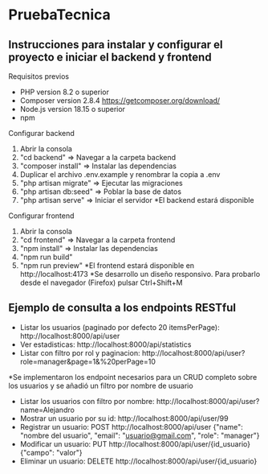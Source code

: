 # PruebaTecnica

## Instrucciones para instalar y configurar el proyecto e iniciar el backend y frontend

Requisitos previos

- PHP version 8.2 o superior
- Composer version 2.8.4 https://getcomposer.org/download/
- Node.js version 18.15 o superior
- npm

Configurar backend
 1. Abrir la consola
 2. "cd backend" => Navegar a la carpeta backend 
 3. "composer install" => Instalar las dependencias
 4. Duplicar el archivo .env.example y renombrar la copia a .env
 5. "php artisan migrate" => Ejecutar las migraciones
 6. "php artisan db:seed" => Poblar la base de datos
 7. "php artisan serve" => Iniciar el servidor
*El backend estará disponible

Configurar frontend
 1. Abrir la consola
 2. "cd frontend" => Navegar a la carpeta frontend
 3. "npm install" => Instalar las dependencias
 4. "npm run build" 
 5. "npm run preview" 
*El frontend estará disponible en http://localhost:4173
*Se desarrollo un diseño responsivo. Para probarlo desde el navegador (Firefox) pulsar Ctrl+Shift+M

## Ejemplo de consulta a los endpoints RESTful
 - Listar los usuarios (paginado por defecto 20 itemsPerPage): http://localhost:8000/api/user
 - Ver estadisticas: http://localhost:8000/api/statistics
 - Listar con filtro por rol y paginacion: http://localhost:8000/api/user?role=manager&page=1&%20perPage=10
  
*Se implementaron los endpoint necesarios para un CRUD completo sobre los usuarios y se añadió un filtro por nombre de usuario
- Listar los usuarios con filtro por nombre: http://localhost:8000/api/user?name=Alejandro
- Mostrar un usuario por su id: http://localhost:8000/api/user/99
- Registrar un usuario: POST http://localhost:8000/api/user {"name": "nombre del usuario", "email": "usuario@gmail.com", "role": "manager"}
- Modificar un usuario: PUT http://localhost:8000/api/user/{id_usuario} {"campo": "valor"}
- Eliminar un usuario: DELETE http://localhost:8000/api/user/{id_usuario}
